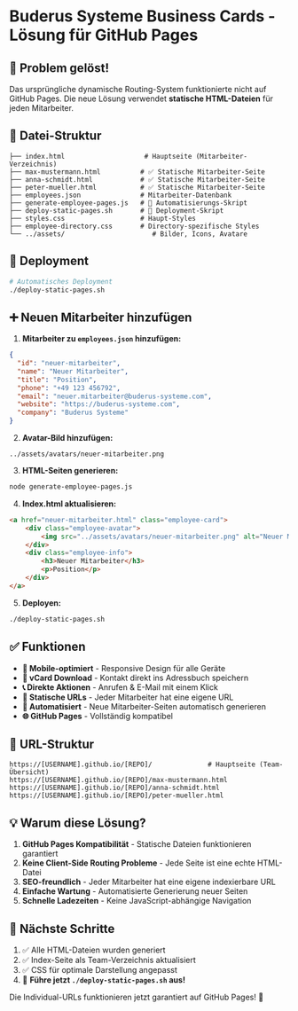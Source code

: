# Buderus Systeme Business Cards - Lösung für GitHub Pages

## 🎯 Problem gelöst!

Das ursprüngliche dynamische Routing-System funktionierte nicht auf GitHub Pages. Die neue Lösung verwendet **statische HTML-Dateien** für jeden Mitarbeiter.

## 📁 Datei-Struktur

```
├── index.html                    # Hauptseite (Mitarbeiter-Verzeichnis)
├── max-mustermann.html          # ✅ Statische Mitarbeiter-Seite
├── anna-schmidt.html            # ✅ Statische Mitarbeiter-Seite  
├── peter-mueller.html           # ✅ Statische Mitarbeiter-Seite
├── employees.json               # Mitarbeiter-Datenbank
├── generate-employee-pages.js   # 🤖 Automatisierungs-Skript
├── deploy-static-pages.sh       # 🚀 Deployment-Skript
├── styles.css                   # Haupt-Styles
├── employee-directory.css       # Directory-spezifische Styles
└── ../assets/                      # Bilder, Icons, Avatare
```

## 🚀 Deployment

```bash
# Automatisches Deployment
./deploy-static-pages.sh
```

## ➕ Neuen Mitarbeiter hinzufügen

1. **Mitarbeiter zu `employees.json` hinzufügen:**
```json
{
  "id": "neuer-mitarbeiter",
  "name": "Neuer Mitarbeiter", 
  "title": "Position",
  "phone": "+49 123 456792",
  "email": "neuer.mitarbeiter@buderus-systeme.com",
  "website": "https://buderus-systeme.com",
  "company": "Buderus Systeme"
}
```

2. **Avatar-Bild hinzufügen:**
```
../assets/avatars/neuer-mitarbeiter.png
```

3. **HTML-Seiten generieren:**
```bash
node generate-employee-pages.js
```

4. **Index.html aktualisieren:**
```html
<a href="neuer-mitarbeiter.html" class="employee-card">
    <div class="employee-avatar">
        <img src="../assets/avatars/neuer-mitarbeiter.png" alt="Neuer Mitarbeiter">
    </div>
    <div class="employee-info">
        <h3>Neuer Mitarbeiter</h3>
        <p>Position</p>
    </div>
</a>
```

5. **Deployen:**
```bash
./deploy-static-pages.sh
```

## ✅ Funktionen

- **📱 Mobile-optimiert** - Responsive Design für alle Geräte
- **💾 vCard Download** - Kontakt direkt ins Adressbuch speichern
- **📞 Direkte Aktionen** - Anrufen & E-Mail mit einem Klick
- **🔗 Statische URLs** - Jeder Mitarbeiter hat eine eigene URL
- **🤖 Automatisiert** - Neue Mitarbeiter-Seiten automatisch generieren
- **🌐 GitHub Pages** - Vollständig kompatibel

## 🔗 URL-Struktur

```
https://[USERNAME].github.io/[REPO]/              # Hauptseite (Team-Übersicht)
https://[USERNAME].github.io/[REPO]/max-mustermann.html
https://[USERNAME].github.io/[REPO]/anna-schmidt.html  
https://[USERNAME].github.io/[REPO]/peter-mueller.html
```

## 💡 Warum diese Lösung?

1. **GitHub Pages Kompatibilität** - Statische Dateien funktionieren garantiert
2. **Keine Client-Side Routing Probleme** - Jede Seite ist eine echte HTML-Datei
3. **SEO-freundlich** - Jeder Mitarbeiter hat eine eigene indexierbare URL
4. **Einfache Wartung** - Automatisierte Generierung neuer Seiten
5. **Schnelle Ladezeiten** - Keine JavaScript-abhängige Navigation

## 🎯 Nächste Schritte

1. ✅ Alle HTML-Dateien wurden generiert
2. ✅ Index-Seite als Team-Verzeichnis aktualisiert  
3. ✅ CSS für optimale Darstellung angepasst
4. 🚀 **Führe jetzt `./deploy-static-pages.sh` aus!**

Die Individual-URLs funktionieren jetzt garantiert auf GitHub Pages! 🎉
